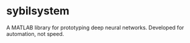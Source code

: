 sybilsystem
===========

A MATLAB library for prototyping deep neural networks. Developed for automation, not speed.
